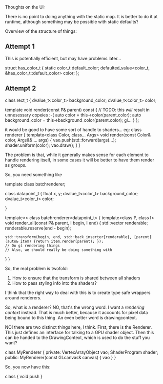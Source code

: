 Thoughts on the UI:

There is no point to doing anything with the static map. It is better to do it at runtime, although something may be possible with static defaults?

Overview of the structure of things:

## Attempt 1 ##

This is potentially efficient, but may have problems later...

struct has_color_t {
  static color_t default_color;
  defaulted_value<color_t, &has_color_t::default_color> color;
};

## Attempt 2 ##

class rect_t {
  dvalue_t<color_t> background_color;
  dvalue_t<color_t> color;
  
  template<typename P>
  void render(const P& parent) const {
    // TODO: this *will* result in unnesessary copeies :-(
    auto color = this->color(parent.color);
    auto background_color = this->background_color(parent.color);
    gl...
  }
};



it would be good to have some sort of handle to shaders...
eg:
class renderer {
  template<class Color, class... Args>
  void render(const Color& color, Args&& ... args) {
    vao.push(std::forward<Args>(args)...);
    shader.uniform(color);
    vao.draw();
  }
}

The problem is that, while it generally makes sense for each element to handle rendering itself, in some cases it will be better to have them render as groups.

So, you need something like

template<class T>
class batchrenderer;

class datapoint_t {
  float x, y;
  dvalue_t<color_t> background_color;
  dvalue_t<color_t> color;

  
}

template<>
class batchrenderer<datapoint_t> {
  template<class P, class I>
  void render_all(const P& parent, I begin, I end) {
    std::vector<typename I::value_type::render_info_t> renderable;
    renderable.reserve(end - begin);

    std::transform(begin, end, std::back_inserter{renderable}, [parent](auto& item) {return item.render(parent); });
    // Do gl rendering things
    // Also, we should really be doing something with
  }
}

So, the real problem is twofold:
1. How to ensure that the transform is shared between all shaders
2. How to pass styling info into the shaders?

I think that the right way to deal with this is to create type safe wrappers around renderers.

So, what is a renderer? NO, that's the wrong word. I want a *rendering context* instead. That is much better, because it accounts for pixel data being bound to this thing. An even better word is drawingcontext.

NO! there are two distinct things here, I think. First, there is the Renderer. This just defines an interface for talking to a GPU shader object. Then this can be handed to the DrawingContext, which is used to do the stuff you want?

class MyRenderer {
  private:
  VertexArrayObject vao;
  ShaderProgram shader;
  public:
  MyRenderer(const GLcanvas& canvas) {
    vao
  }
}

So, you now have this:

class  {
  void push
}
